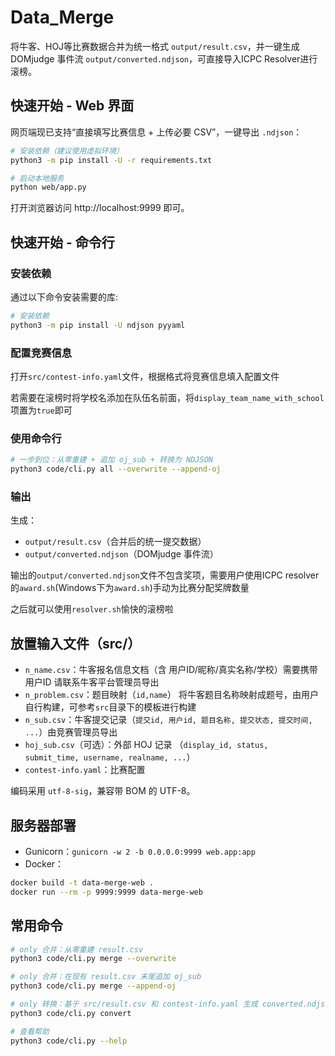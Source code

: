 # Data_Merge

将牛客、HOJ等比赛数据合并为统一格式 `output/result.csv`，并一键生成 DOMjudge 事件流 `output/converted.ndjson`，可直接导入ICPC Resolver进行滚榜。

## 快速开始 - Web 界面

网页端现已支持“直接填写比赛信息 + 上传必要 CSV”，一键导出 `.ndjson`：

```bash
# 安装依赖（建议使用虚拟环境）
python3 -m pip install -U -r requirements.txt

# 启动本地服务
python web/app.py
```

打开浏览器访问 http://localhost:9999 即可。

## 快速开始 - 命令行

### 安装依赖
通过以下命令安装需要的库:

```bash
# 安装依赖
python3 -m pip install -U ndjson pyyaml

```

### 配置竞赛信息
打开`src/contest-info.yaml`文件，根据格式将竞赛信息填入配置文件

若需要在滚榜时将学校名添加在队伍名前面，将`display_team_name_with_school`项置为`true`即可

### 使用命令行

```bash
# 一步到位：从零重建 + 追加 oj_sub + 转换为 NDJSON
python3 code/cli.py all --overwrite --append-oj
```

### 输出
生成：
- `output/result.csv`（合并后的统一提交数据）
- `output/converted.ndjson`（DOMjudge 事件流）

输出的`output/converted.ndjson`文件不包含奖项，需要用户使用ICPC resolver的`award.sh`(Windows下为`award.sh`)手动为比赛分配奖牌数量

之后就可以使用`resolver.sh`愉快的滚榜啦



## 放置输入文件（src/）

- `n_name.csv`：牛客报名信息文档（含 用户ID/昵称/真实名称/学校）需要携带用户ID 请联系牛客平台管理员导出
- `n_problem.csv`：题目映射（`id,name`） 将牛客题目名称映射成题号，由用户自行构建，可参考`src`目录下的模板进行构建
- `n_sub.csv`：牛客提交记录（`提交id, 用户id, 题目名称, 提交状态, 提交时间, ...`）由竞赛管理员导出
- `hoj_sub.csv`（可选）：外部 HOJ 记录 （`display_id, status, submit_time, username, realname, ...`）
- `contest-info.yaml`：比赛配置

编码采用 `utf-8-sig`，兼容带 BOM 的 UTF-8。

## 服务器部署

- Gunicorn：`gunicorn -w 2 -b 0.0.0.0:9999 web.app:app`
- Docker：

```bash
docker build -t data-merge-web .
docker run --rm -p 9999:9999 data-merge-web
```

## 常用命令

```bash
# only 合并：从零重建 result.csv
python3 code/cli.py merge --overwrite

# only 合并：在现有 result.csv 末尾追加 oj_sub
python3 code/cli.py merge --append-oj

# only 转换：基于 src/result.csv 和 contest-info.yaml 生成 converted.ndjson
python3 code/cli.py convert

# 查看帮助
python3 code/cli.py --help
```
